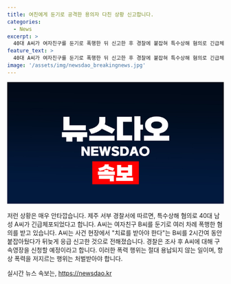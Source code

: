 ```yaml
---
title: 여친에게 둔기로 공격한 용의자 다친 상황 신고합니다.
categories:
  - News
excerpt: >
  40대 A씨가 여자친구를 둔기로 폭행한 뒤 신고한 후 경찰에 붙잡혀 특수상해 혐의로 긴급체포됐다. A씨는 여자친구를 2시간동안 둔기로 폭행한 후 치료를 받아야 한다며 119에 신고했으나, 병원에서 피해 사실을 전한 후 경찰에게 체포됐다. 경찰은 구속영장을 신청할 예정이다. (사진=)
feature_text: >
  40대 A씨가 여자친구를 둔기로 폭행한 뒤 신고한 후 경찰에 붙잡혀 특수상해 혐의로 긴급체포됐다. A씨는 여자친구를 2시간동안 둔기로 폭행한 후 치료를 받아야 한다며 119에 신고했으나, 병원에서 피해 사실을 전한 후 경찰에게 체포됐다. 경찰은 구속영장을 신청할 예정이다. (사진=)
image: '/assets/img/newsdao_breakingnews.jpg'
---
```


<p><img src="/assets/img/newsdao_breakingnews.jpg" alt="implanttips 속보" /></p>

<p>저런 상황은 매우 안타깝습니다. 제주 서부 경찰서에 따르면, 특수상해 혐의로 40대 남성 A씨가 긴급체포되었다고 합니다. A씨는 여자친구 B씨를 둔기로 여러 차례 폭행한 혐의를 받고 있습니다. A씨는 사건 현장에서 "치료를 받아야 한다"는 B씨를 2시간여 동안 붙잡아뒀다가 뒤늦게 응급 신고한 것으로 전해졌습니다. 경찰은 조사 후 A씨에 대해 구속영장을 신청할 예정이라고 합니다. 이러한 폭력 행위는 절대 용납되지 않는 일이며, 항상 폭력을 저지르는 행위는 처벌받아야 합니다.</p>
실시간 뉴스 속보는, <a href="https://newsdao.kr" rel="dofollow">https://newsdao.kr</a>


